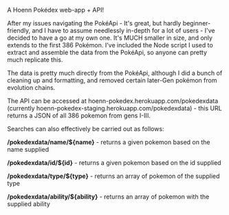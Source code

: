 A Hoenn Pokédex web-app + API!

After my issues navigating the PokéApi - It's great, but hardly beginner-friendly, and I have to assume needlessly in-depth for a lot of users - I've decided to have a go at my own one. It's MUCH smaller in size, and only extends to the first 386 Pokémon. I've included the Node script I used to extract and assemble the data from the PokéApi, so anyone can pretty much replicate this. 

The data is pretty much directly from the PokéApi, although I did a bunch of cleaning up and formatting, and removed certain later-Gen pokémon from evolution chains. 

The API can be accessed at hoenn-pokedex.herokuapp.com/pokedexdata (currently hoenn-pokedex-staging.herokuapp.com/pokedexdata) - this URL returns a JSON of all 386 pokemon from gens I-III. 

Searches can also effectively be carried out as follows:

  <strong>/pokedexdata/name/${name}</strong> - returns a given pokemon based on the name supplied

  <strong>/pokedexdata/id/${id}</strong> - returns a given pokemon based on the id supplied

  <strong>/pokedexdata/type/${type}</strong> - returns an array of pokemon of the supplied type

  <strong>/pokedexdata/ability/${ability}</strong> - returns an array of pokemon with the supplied ability
